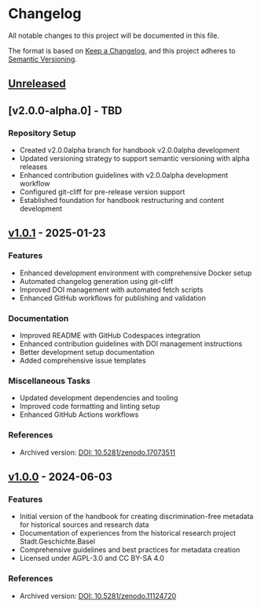 # Changelog

All notable changes to this project will be documented in this file.

The format is based on [Keep a Changelog](https://keepachangelog.com/en/1.0.0/),
and this project adheres to [Semantic Versioning](https://semver.org/spec/v2.0.0.html).

## [Unreleased](https://github.com/maehr/diskriminierungsfreie-metadaten/compare/v1.0.1...HEAD)

## [v2.0.0-alpha.0] - TBD

### Repository Setup

- Created v2.0.0alpha branch for handbook v2.0.0alpha development
- Updated versioning strategy to support semantic versioning with alpha releases
- Enhanced contribution guidelines with v2.0.0alpha development workflow
- Configured git-cliff for pre-release version support
- Established foundation for handbook restructuring and content development

## [v1.0.1](https://github.com/maehr/diskriminierungsfreie-metadaten/releases/tag/v1.0.1) - 2025-01-23

### Features

- Enhanced development environment with comprehensive Docker setup
- Automated changelog generation using git-cliff
- Improved DOI management with automated fetch scripts
- Enhanced GitHub workflows for publishing and validation

### Documentation

- Improved README with GitHub Codespaces integration
- Enhanced contribution guidelines with DOI management instructions
- Better development setup documentation
- Added comprehensive issue templates

### Miscellaneous Tasks

- Updated development dependencies and tooling
- Improved code formatting and linting setup
- Enhanced GitHub Actions workflows

### References

- Archived version: [DOI: 10.5281/zenodo.17073511](https://doi.org/10.5281/zenodo.17073511)

## [v1.0.0](https://github.com/maehr/diskriminierungsfreie-metadaten/releases/tag/v1.0.0) - 2024-06-03

### Features

- Initial version of the handbook for creating discrimination-free metadata for historical sources and research data
- Documentation of experiences from the historical research project Stadt.Geschichte.Basel
- Comprehensive guidelines and best practices for metadata creation
- Licensed under AGPL-3.0 and CC BY-SA 4.0

### References

- Archived version: [DOI: 10.5281/zenodo.11124720](https://doi.org/10.5281/zenodo.11124720)
